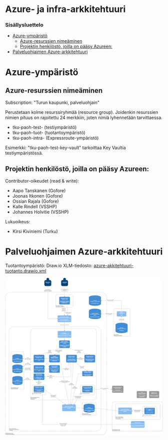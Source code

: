 # Azure- ja infra-arkkitehtuuri <!-- omit in toc -->

### Sisällysluettelo <!-- omit in toc -->

- [Azure-ympäristö](#azure-ympäristö)
  - [Azure-resurssien nimeäminen](#azure-resurssien-nimeäminen)
  - [Projektin henkilöstö, joilla on pääsy Azureen:](#projektin-henkilöstö-joilla-on-pääsy-azureen)
- [Palveluohjaimen Azure-arkkitehtuuri](#palveluohjaimen-azure-arkkitehtuuri)

# Azure-ympäristö

## Azure-resurssien nimeäminen

Subscription: "Turun kaupunki, palveluohjain"

Perustetaan kolme resurssiryhmää (resource group). Joidenkin resurssien nimien pituus on rajoitettu 24 merkkiin, joten nimiä lyhennetään tarvittaessa.

- tku-paoh-test-<resource> (testiympäristö)
- tku-paoh-tuot-<resource> (tuotantoympäristö)
- tku-paoh-intra-<resource> (Expressroute-ympäristö)

Esimerkki: "tku-paoh-test-key-vault" tarkoittaa Key Vaultia testiympäristössä.

## Projektin henkilöstö, joilla on pääsy Azureen:

Contributor-oikeudet (read & write):

- Aapo Tanskanen (Gofore)
- Joonas Itkonen (Gofore)
- Ossian Rajala (Gofore)
- Kalle Rindell (VSSHP)
- Johannes Holvitie (VSSHP)

Lukuoikeus:

- Kirsi Kiviniemi (Turku)

# Palveluohjaimen Azure-arkkitehtuuri

Tuotantoympäristö:
Draw.io XLM-tiedosto: [azure-akkitehtuuri-tuotanto.drawio.xml](/.attachments/azure-akkitehtuuri-tuotanto.drawio.xml)

![azure-arkkitehtuuri-tuotanto.png](/.attachments/azure-arkkitehtuuri-tuotanto.png)
